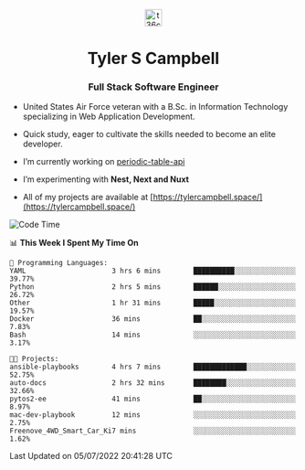<p align="center">
<a href="https://www.linkedin.com/in/t36campbell" target="blank"><img align="center" src="https://ik.imagekit.io/t36campbell/Portfolio/linkedin.png.original_m8bbGgPh6.png" alt="t36campbell" height="30" width="30" /></a>
</p>
<h1 align="center">Tyler S Campbell</h1>
<h3 align="center">Full Stack Software Engineer</h3>

* United States Air Force veteran with a B.Sc. in Information Technology specializing in Web Application Development. 

* Quick study, eager to cultivate the skills needed to become an elite developer.

* I’m currently working on [periodic-table-api](https://github.com/t36campbell/periodic-table-api)

* I’m experimenting with **Nest, Next and Nuxt**

* All of my projects are available at [https://tylercampbell.space/](https://tylercampbell.space/)

<!--START_SECTION:waka-->
![Code Time](http://img.shields.io/badge/Code%20Time-1%2C690%20hrs%2023%20mins-blue)

📊 **This Week I Spent My Time On** 

```text
💬 Programming Languages: 
YAML                     3 hrs 6 mins        ██████████░░░░░░░░░░░░░░░   39.77% 
Python                   2 hrs 5 mins        ██████░░░░░░░░░░░░░░░░░░░   26.72% 
Other                    1 hr 31 mins        █████░░░░░░░░░░░░░░░░░░░░   19.57% 
Docker                   36 mins             ██░░░░░░░░░░░░░░░░░░░░░░░   7.83% 
Bash                     14 mins             ░░░░░░░░░░░░░░░░░░░░░░░░░   3.17%

🐱‍💻 Projects: 
ansible-playbooks        4 hrs 7 mins        █████████████░░░░░░░░░░░░   52.75% 
auto-docs                2 hrs 32 mins       ████████░░░░░░░░░░░░░░░░░   32.66% 
pytos2-ee                41 mins             ██░░░░░░░░░░░░░░░░░░░░░░░   8.97% 
mac-dev-playbook         12 mins             ░░░░░░░░░░░░░░░░░░░░░░░░░   2.75% 
Freenove_4WD_Smart_Car_Ki7 mins              ░░░░░░░░░░░░░░░░░░░░░░░░░   1.62%

```


 Last Updated on 05/07/2022 20:41:28 UTC
<!--END_SECTION:waka-->
